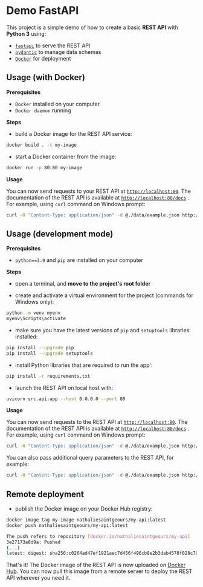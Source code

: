 # Demo FastAPI

This project is a simple demo of how to create a basic **REST API** with **Python 3** using:

- [`fastapi`](https://fastapi.tiangolo.com) to serve the REST API
- [`pydantic`](https://docs.pydantic.dev) to manage data schemas
- [`Docker`](https://www.docker.com) for deployment

## Usage (with Docker)

**Prerequisites**

- `Docker` installed on your computer
- `Docker daemon` running

**Steps**

- build a Docker image for the REST API service:

```bash
docker build . -t my-image
```

- start a Docker container from the image:

```bash
docker run -p 80:80 my-image
```

**Usage**

You can now send requests to your REST API at [`http://localhost:80`](http://localhost:80). The
documentation of the REST API is available at  [`http://localhost:80/docs`](http://localhost:80/docs)
. For example, using `curl` command on Windows prompt:

```bash
curl -H "Content-Type: application/json" -d @./data/example.json http://localhost:80/api/v0/run
```

## Usage (development mode)

**Prerequisites**

- `python==3.9` and `pip` are installed on your computer

**Steps**

- open a terminal, and **move to the project's root folder**


- create and activate a virtual environment for the project (commands for Windows only):

```sh
python -m venv myenv
myenv\Scripts\activate
```

- make sure you have the latest versions of `pip` and `setuptools` libraries installed:

```sh
pip install --upgrade pip
pip install --upgrade setuptools
```

- install Python libraries that are required to run the app':

```sh
pip install -r requirements.txt
```

- launch the REST API on local host with:

```bash
uvicorn src.api:app --host 0.0.0.0 --port 80
```

**Usage**

You can now send requests to the REST API at [`http://localhost:80`](http://localhost:80). The
documentation of the REST API is available at  [`http://localhost:80/docs`](http://localhost:80/docs)
. For example, using `curl` command on Windows prompt:

```bash
curl -H "Content-Type: application/json" -d @./data/example.json http://localhost:80/api/v0/run
```

You can also pass additional query parameters to the REST API, for example:

```bash
curl -H "Content-Type: application/json" -d @./data/example.json http://localhost:80/api/v0/run?some_param=0.2
```

## Remote deployment

- publish the Docker image on your Docker Hub registry:

```bash
docker image tag my-image nathaliesaintgeours/my-api:latest
docker push nathaliesaintgeours/my-api:latest

The push refers to repository [docker.io/nathaliesaintgeours/my-api]
3e27173a8d9a: Pushed
(...)
latest: digest: sha256:c0264ad47ef1921aec7d456f496cb8e2b3dab4578f028c79ed1576ea10c7a537 size: 2845
```

That's it! The Docker image of the REST API is now uploaded on [Docker Hub](https://hub.docker.com/).
You can now pull this image from a remote server to deploy the REST API wherever you need it.
